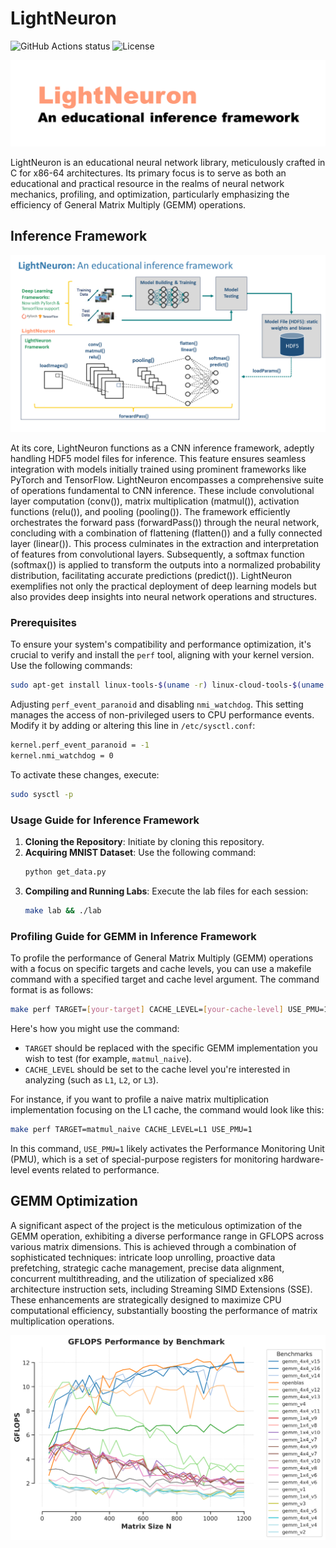 # LightNeuron 

![GitHub Actions status](https://github.com/jssonx/lightneuron/workflows/test/badge.svg) ![License](https://img.shields.io/badge/license-MIT-green)

![lightneuron](./img/lightneuron.png)

LightNeuron is an educational neural network library, meticulously crafted in C for x86-64 architectures. Its primary focus is to serve as both an educational and practical resource in the realms of neural network mechanics, profiling, and optimization, particularly emphasizing the efficiency of General Matrix Multiply (GEMM) operations.

## Inference Framework

![framework](./img/framework.png)

At its core, LightNeuron functions as a CNN inference framework, adeptly handling HDF5 model files for inference. This feature ensures seamless integration with models initially trained using prominent frameworks like PyTorch and TensorFlow. LightNeuron encompasses a comprehensive suite of operations fundamental to CNN inference. These include convolutional layer computation (conv()), matrix multiplication (matmul()), activation functions (relu()), and pooling (pooling()). The framework efficiently orchestrates the forward pass (forwardPass()) through the neural network, concluding with a combination of flattening (flatten()) and a fully connected layer (linear()). This process culminates in the extraction and interpretation of features from convolutional layers. Subsequently, a softmax function (softmax()) is applied to transform the outputs into a normalized probability distribution, facilitating accurate predictions (predict()). LightNeuron exemplifies not only the practical deployment of deep learning models but also provides deep insights into neural network operations and structures.

### Prerequisites

To ensure your system's compatibility and performance optimization, it's crucial to verify and install the `perf` tool, aligning with your kernel version. Use the following commands:

```bash
sudo apt-get install linux-tools-$(uname -r) linux-cloud-tools-$(uname -r)
```
Adjusting `perf_event_paranoid` and disabling `nmi_watchdog`. This setting manages the access of non-privileged users to CPU performance events. Modify it by adding or altering this line in `/etc/sysctl.conf`:

```bash
kernel.perf_event_paranoid = -1
kernel.nmi_watchdog = 0
```

To activate these changes, execute:

```bash
sudo sysctl -p
```

### Usage Guide for Inference Framework

1. **Cloning the Repository**: Initiate by cloning this repository.
2. **Acquiring MNIST Dataset**: Use the following command:
   ```bash
   python get_data.py
   ```
3. **Compiling and Running Labs**: Execute the lab files for each session:
   ```bash
   make lab && ./lab
   ```

### Profiling Guide for GEMM in Inference Framework

To profile the performance of General Matrix Multiply (GEMM) operations with a focus on specific targets and cache levels, you can use a makefile command with a specified target and cache level argument. The command format is as follows:

```bash
make perf TARGET=[your-target] CACHE_LEVEL=[your-cache-level] USE_PMU=1
```

Here's how you might use the command:

- `TARGET` should be replaced with the specific GEMM implementation you wish to test (for example, `matmul_naive`).
- `CACHE_LEVEL` should be set to the cache level you're interested in analyzing (such as `L1`, `L2`, or `L3`).

For instance, if you want to profile a naive matrix multiplication implementation focusing on the L1 cache, the command would look like this:

```bash
make perf TARGET=matmul_naive CACHE_LEVEL=L1 USE_PMU=1
```

In this command, `USE_PMU=1` likely activates the Performance Monitoring Unit (PMU), which is a set of special-purpose registers for monitoring hardware-level events related to performance. 

## GEMM Optimization

A significant aspect of the project is the meticulous optimization of the GEMM operation, exhibiting a diverse performance range in GFLOPS across various matrix dimensions. This is achieved through a combination of sophisticated techniques: intricate loop unrolling, proactive data prefetching, strategic cache management, precise data alignment, concurrent multithreading, and the utilization of specialized x86 architecture instruction sets, including Streaming SIMD Extensions (SSE). These enhancements are strategically designed to maximize CPU computational efficiency, substantially boosting the performance of matrix multiplication operations.

![gflops_performance](./img/gflops_performance.png)
